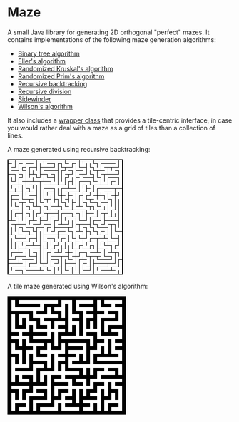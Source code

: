 Maze
====

A small Java library for generating 2D orthogonal "perfect" mazes. It contains implementations of the following maze generation algorithms:

* [Binary tree algorithm](src/maze/BinaryTreeMaze.java)
* [Eller's algorithm](src/maze/Ellers.java)
* [Randomized Kruskal's algorithm](src/maze/RandomizedKruskals.java)
* [Randomized Prim's algorithm](src/maze/RandomizedPrims.java)
* [Recursive backtracking](src/maze/RecursiveBacktracker.java)
* [Recursive division](src/maze/RecursiveDivider.java)
* [Sidewinder](src/maze/Sidewinder.java)
* [Wilson's algorithm](src/maze/Wilsons.java)

It also includes a [wrapper class](src/maze/TileMaze.java) that provides a tile-centric interface, in case you would rather deal with a maze as a grid of tiles than a collection of lines.

A maze generated using recursive backtracking:

![Screenshot](recursive_backtracker.png)

A tile maze generated using Wilson's algorithm:

![Screenshot](wilsons.png)
